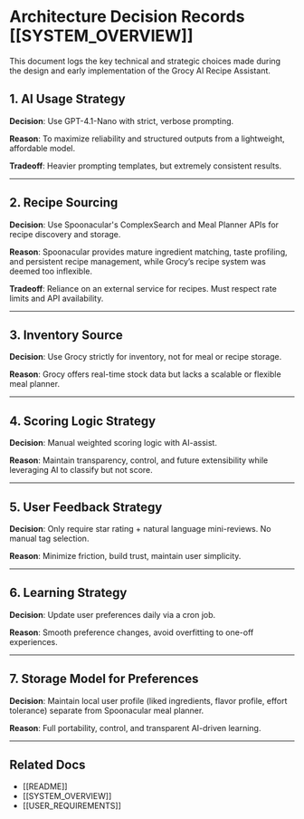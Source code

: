 
# Architecture Decision Records [[SYSTEM_OVERVIEW]]

This document logs the key technical and strategic choices made during the design and early implementation of the Grocy AI Recipe Assistant.

## 1. AI Usage Strategy

**Decision**: Use GPT-4.1-Nano with strict, verbose prompting.

**Reason**: To maximize reliability and structured outputs from a lightweight, affordable model.

**Tradeoff**: Heavier prompting templates, but extremely consistent results.

---

## 2. Recipe Sourcing

**Decision**: Use Spoonacular's ComplexSearch and Meal Planner APIs for recipe discovery and storage.

**Reason**: Spoonacular provides mature ingredient matching, taste profiling, and persistent recipe management, while Grocy’s recipe system was deemed too inflexible.

**Tradeoff**: Reliance on an external service for recipes. Must respect rate limits and API availability.

---

## 3. Inventory Source

**Decision**: Use Grocy strictly for inventory, not for meal or recipe storage.

**Reason**: Grocy offers real-time stock data but lacks a scalable or flexible meal planner.

---

## 4. Scoring Logic Strategy

**Decision**: Manual weighted scoring logic with AI-assist.

**Reason**: Maintain transparency, control, and future extensibility while leveraging AI to classify but not score.

---

## 5. User Feedback Strategy

**Decision**: Only require star rating + natural language mini-reviews. No manual tag selection.

**Reason**: Minimize friction, build trust, maintain user simplicity.

---

## 6. Learning Strategy

**Decision**: Update user preferences daily via a cron job.

**Reason**: Smooth preference changes, avoid overfitting to one-off experiences.

---

## 7. Storage Model for Preferences

**Decision**: Maintain local user profile (liked ingredients, flavor profile, effort tolerance) separate from Spoonacular meal planner.

**Reason**: Full portability, control, and transparent AI-driven learning.

---

## Related Docs

- [[README]]
- [[SYSTEM_OVERVIEW]]
- [[USER_REQUIREMENTS]]
